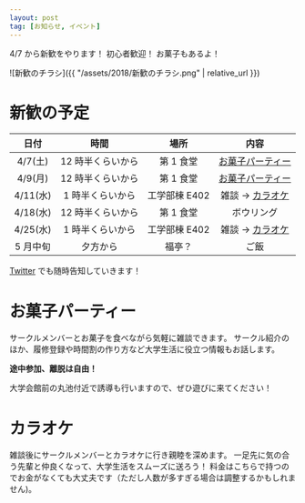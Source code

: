 ```yaml
---
layout: post
tag: [お知らせ, イベント]
---
```


4/7 から新歓をやります！
初心者歓迎！ お菓子もあるよ！

![新歓のチラシ]({{ "/assets/2018/新歓のチラシ.png" | relative_url }})

# 新歓の予定

|   日付   |       時間        |     場所      |                 内容                  |
| :------: | :---------------: | :-----------: | :-----------------------------------: |
| 4/7(土)  | 12 時半くらいから |   第 1 食堂   | [お菓子パーティー](#お菓子パーティー) |
| 4/9(月)  | 12 時半くらいから |   第 1 食堂   | [お菓子パーティー](#お菓子パーティー) |
| 4/11(水) | 1 時半くらいから  | 工学部棟 E402 |     雑談 → [カラオケ](#カラオケ)      |
| 4/18(水) | 12 時半くらいから |   第 1 食堂   |              ボウリング               |
| 4/25(水) | 1 時半くらいから  | 工学部棟 E402 |     雑談 → [カラオケ](#カラオケ)      |
| 5 月中旬 |     夕方から      |    福亭？     |                 ご飯                  |

[Twitter](https://twitter.com/prog_g) でも随時告知していきます！

# お菓子パーティー

サークルメンバーとお菓子を食べながら気軽に雑談できます。
サークル紹介のほか、履修登録や時間割の作り方など大学生活に役立つ情報もお話します。

**途中参加、離脱は自由！**

大学会館前の丸池付近で誘導も行いますので、ぜひ遊びに来てください！

# カラオケ

雑談後にサークルメンバーとカラオケに行き親睦を深めます。
一足先に気の合う先輩と仲良くなって、大学生活をスムーズに送ろう！
料金はこちらで持つのでお金がなくても大丈夫です（ただし人数が多すぎる場合は調整するかもしれません)。
